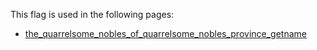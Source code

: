 This flag is used in the following pages:
 - [the_quarrelsome_nobles_of_quarrelsome_nobles_province_getname](../events/the_quarrelsome_nobles_of_quarrelsome_nobles_province_getname.md)
